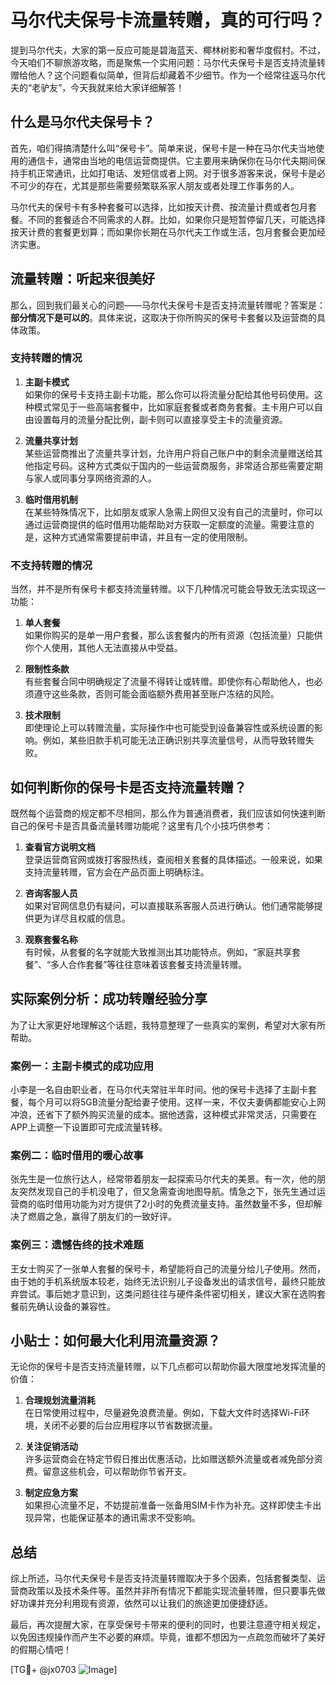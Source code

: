 # 马尔代夫保号卡流量转赠，真的可行吗？

提到马尔代夫，大家的第一反应可能是碧海蓝天、椰林树影和奢华度假村。不过，今天咱们不聊旅游攻略，而是聚焦一个实用问题：马尔代夫保号卡是否支持流量转赠给他人？这个问题看似简单，但背后却藏着不少细节。作为一个经常往返马尔代夫的“老驴友”，今天我就来给大家详细解答！

## 什么是马尔代夫保号卡？

首先，咱们得搞清楚什么叫“保号卡”。简单来说，保号卡是一种在马尔代夫当地使用的通信卡，通常由当地的电信运营商提供。它主要用来确保你在马尔代夫期间保持手机正常通讯，比如打电话、发短信或者上网。对于很多游客来说，保号卡是必不可少的存在，尤其是那些需要频繁联系家人朋友或者处理工作事务的人。

马尔代夫的保号卡有多种套餐可以选择，比如按天计费、按流量计费或者包月套餐。不同的套餐适合不同需求的人群。比如，如果你只是短暂停留几天，可能选择按天计费的套餐更划算；而如果你长期在马尔代夫工作或生活，包月套餐会更加经济实惠。

## 流量转赠：听起来很美好

那么，回到我们最关心的问题——马尔代夫保号卡是否支持流量转赠呢？答案是：**部分情况下是可以的**。具体来说，这取决于你所购买的保号卡套餐以及运营商的具体政策。

### 支持转赠的情况

1. **主副卡模式**  
   如果你的保号卡支持主副卡功能，那么你可以将流量分配给其他号码使用。这种模式常见于一些高端套餐中，比如家庭套餐或者商务套餐。主卡用户可以自由设置每月的流量分配比例，副卡则可以直接享受主卡的流量资源。

2. **流量共享计划**  
   某些运营商推出了流量共享计划，允许用户将自己账户中的剩余流量赠送给其他指定号码。这种方式类似于国内的一些运营商服务，非常适合那些需要定期与家人或同事分享网络资源的人。

3. **临时借用机制**  
   在某些特殊情况下，比如朋友或家人急需上网但又没有自己的流量时，你可以通过运营商提供的临时借用功能帮助对方获取一定额度的流量。需要注意的是，这种方式通常需要提前申请，并且有一定的使用限制。

### 不支持转赠的情况

当然，并不是所有保号卡都支持流量转赠。以下几种情况可能会导致无法实现这一功能：

1. **单人套餐**  
   如果你购买的是单一用户套餐，那么该套餐内的所有资源（包括流量）只能供你个人使用，其他人无法直接从中受益。

2. **限制性条款**  
   有些套餐合同中明确规定了流量不得转让或转赠。即使你有心帮助他人，也必须遵守这些条款，否则可能会面临额外费用甚至账户冻结的风险。

3. **技术限制**  
   即使理论上可以转赠流量，实际操作中也可能受到设备兼容性或系统设置的影响。例如，某些旧款手机可能无法正确识别共享流量信号，从而导致转赠失败。

## 如何判断你的保号卡是否支持流量转赠？

既然每个运营商的规定都不尽相同，那么作为普通消费者，我们应该如何快速判断自己的保号卡是否具备流量转赠功能呢？这里有几个小技巧供参考：

1. **查看官方说明文档**  
   登录运营商官网或拨打客服热线，查阅相关套餐的具体描述。一般来说，如果支持流量转赠，官方会在产品页面上明确标注。

2. **咨询客服人员**  
   如果对官网信息仍有疑问，可以直接联系客服人员进行确认。他们通常能够提供更为详尽且权威的信息。

3. **观察套餐名称**  
   有时候，从套餐的名字就能大致推测出其功能特点。例如，“家庭共享套餐”、“多人合作套餐”等往往意味着该套餐支持流量转赠。

## 实际案例分析：成功转赠经验分享

为了让大家更好地理解这个话题，我特意整理了一些真实的案例，希望对大家有所帮助。

### 案例一：主副卡模式的成功应用

小李是一名自由职业者，在马尔代夫常驻半年时间。他的保号卡选择了主副卡套餐，每个月可以将5GB流量分配给妻子使用。这样一来，不仅夫妻俩都能安心上网冲浪，还省下了额外购买流量的成本。据他透露，这种模式非常灵活，只需要在APP上调整一下设置即可完成流量转移。

### 案例二：临时借用的暖心故事

张先生是一位旅行达人，经常带着朋友一起探索马尔代夫的美景。有一次，他的朋友突然发现自己的手机没电了，但又急需查询地图导航。情急之下，张先生通过运营商的临时借用功能为对方提供了2小时的免费流量支持。虽然数量不多，但却解决了燃眉之急，赢得了朋友们的一致好评。

### 案例三：遗憾告终的技术难题

王女士购买了一张单人套餐的保号卡，希望能将自己的流量分给儿子使用。然而，由于她的手机系统版本较老，始终无法识别儿子设备发出的请求信号，最终只能放弃尝试。事后她才意识到，这类问题往往与硬件条件密切相关，建议大家在选购套餐前先确认设备的兼容性。

## 小贴士：如何最大化利用流量资源？

无论你的保号卡是否支持流量转赠，以下几点都可以帮助你最大限度地发挥流量的价值：

1. **合理规划流量消耗**  
   在日常使用过程中，尽量避免浪费流量。例如，下载大文件时选择Wi-Fi环境，关闭不必要的后台应用程序以节省数据流量。

2. **关注促销活动**  
   许多运营商会在特定节假日推出优惠活动，比如赠送额外流量或者减免部分资费。留意这些机会，可以帮助你节省开支。

3. **制定应急方案**  
   如果担心流量不足，不妨提前准备一张备用SIM卡作为补充。这样即使主卡出现异常，也能保证基本的通讯需求不受影响。

## 总结

综上所述，马尔代夫保号卡是否支持流量转赠取决于多个因素，包括套餐类型、运营商政策以及技术条件等。虽然并非所有情况下都能实现流量转赠，但只要事先做好功课并充分利用现有资源，依然可以让我们的旅途更加便捷舒适。

最后，再次提醒大家，在享受保号卡带来的便利的同时，也要注意遵守相关规定，以免因违规操作而产生不必要的麻烦。毕竟，谁都不想因为一点疏忽而破坏了美好的假期心情吧！

[TG💪+ @jx0703 ![Image](https://github.com/user-attachments/assets/dbca1d08-cadb-493c-b0ec-ad6f7a83f270)]